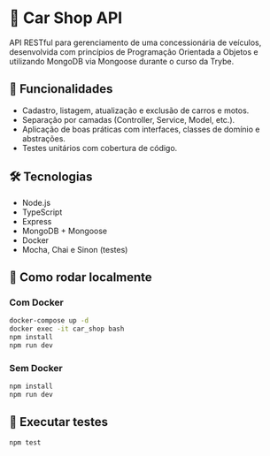 # 🚗 Car Shop API

API RESTful para gerenciamento de uma concessionária de veículos, desenvolvida com princípios de Programação Orientada a Objetos e utilizando MongoDB via Mongoose durante o curso da Trybe.

## 📌 Funcionalidades

- Cadastro, listagem, atualização e exclusão de carros e motos.
- Separação por camadas (Controller, Service, Model, etc.).
- Aplicação de boas práticas com interfaces, classes de domínio e abstrações.
- Testes unitários com cobertura de código.

## 🛠 Tecnologias

- Node.js
- TypeScript
- Express
- MongoDB + Mongoose
- Docker
- Mocha, Chai e Sinon (testes)

## 🚀 Como rodar localmente

### Com Docker

```bash
docker-compose up -d
docker exec -it car_shop bash
npm install
npm run dev
```

### Sem Docker

```bash
npm install
npm run dev
```

## 🧪 Executar testes
```bash
npm test
```